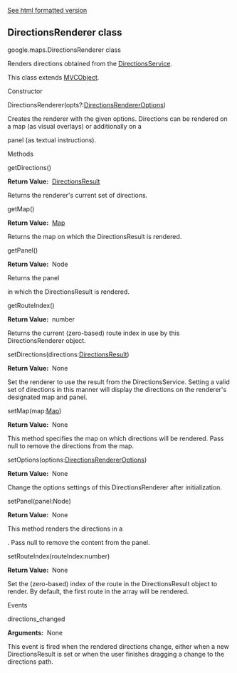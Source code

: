 [See html formatted version](https://huasofoundries.github.io/google-maps-documentation/DirectionsRenderer.html)


DirectionsRenderer class
------------------------

google.maps.DirectionsRenderer class

Renders directions obtained from the [DirectionsService](https://github.com/amenadiel/google-maps-documentation/blob/master/docs/DirectionsService.md).

This class extends [MVCObject](https://github.com/amenadiel/google-maps-documentation/blob/master/docs/MVCObject.md).

Constructor

DirectionsRenderer(opts?:[DirectionsRendererOptions](https://github.com/amenadiel/google-maps-documentation/blob/master/docs/DirectionsRendererOptions.md))

Creates the renderer with the given options. Directions can be rendered on a map (as visual overlays) or additionally on a <div> panel (as textual instructions).

Methods

getDirections()

**Return Value:**  [DirectionsResult](https://github.com/amenadiel/google-maps-documentation/blob/master/docs/DirectionsResult.md)

Returns the renderer's current set of directions.

getMap()

**Return Value:**  [Map](https://github.com/amenadiel/google-maps-documentation/blob/master/docs/Map.md)

Returns the map on which the DirectionsResult is rendered.

getPanel()

**Return Value:**  Node

Returns the panel <div> in which the DirectionsResult is rendered.

getRouteIndex()

**Return Value:**  number

Returns the current (zero-based) route index in use by this DirectionsRenderer object.

setDirections(directions:[DirectionsResult](https://github.com/amenadiel/google-maps-documentation/blob/master/docs/DirectionsResult.md))

**Return Value:**  None

Set the renderer to use the result from the DirectionsService. Setting a valid set of directions in this manner will display the directions on the renderer's designated map and panel.

setMap(map:[Map](https://github.com/amenadiel/google-maps-documentation/blob/master/docs/Map.md))

**Return Value:**  None

This method specifies the map on which directions will be rendered. Pass null to remove the directions from the map.

setOptions(options:[DirectionsRendererOptions](https://github.com/amenadiel/google-maps-documentation/blob/master/docs/DirectionsRendererOptions.md))

**Return Value:**  None

Change the options settings of this DirectionsRenderer after initialization.

setPanel(panel:Node)

**Return Value:**  None

This method renders the directions in a <div>. Pass null to remove the content from the panel.

setRouteIndex(routeIndex:number)

**Return Value:**  None

Set the (zero-based) index of the route in the DirectionsResult object to render. By default, the first route in the array will be rendered.

Events

directions\_changed

**Arguments:**  None

This event is fired when the rendered directions change, either when a new DirectionsResult is set or when the user finishes dragging a change to the directions path.